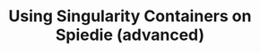 ---
title: Using Singularity Containers on Spiedie (advanced)
layout: default 
images: [] 
tags : [tutorial]
description: How to use Singularity containers to run jobs on spiedie.
--- 